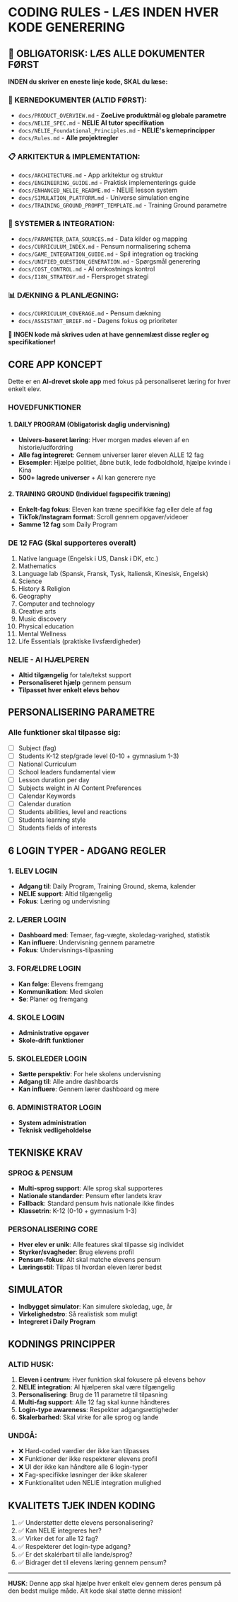 # CODING RULES - LÆS INDEN HVER KODE GENERERING

## 🚨 OBLIGATORISK: LÆS ALLE DOKUMENTER FØRST
**INDEN du skriver en eneste linje kode, SKAL du læse:**

### **🎯 KERNEDOKUMENTER (ALTID FØRST):**
- `docs/PRODUCT_OVERVIEW.md` - **ZoeLive produktmål og globale parametre**
- `docs/NELIE_SPEC.md` - **NELIE AI tutor specifikation**
- `docs/NELIE_Foundational_Principles.md` - **NELIE's kerneprincipper**
- `docs/Rules.md` - **Alle projektregler**

### **📋 ARKITEKTUR & IMPLEMENTATION:**
- `docs/ARCHITECTURE.md` - App arkitektur og struktur
- `docs/ENGINEERING_GUIDE.md` - Praktisk implementerings guide
- `docs/ENHANCED_NELIE_README.md` - NELIE lesson system
- `docs/SIMULATION_PLATFORM.md` - Universe simulation engine
- `docs/TRAINING_GROUND_PROMPT_TEMPLATE.md` - Training Ground parametre

### **🔧 SYSTEMER & INTEGRATION:**
- `docs/PARAMETER_DATA_SOURCES.md` - Data kilder og mapping
- `docs/CURRICULUM_INDEX.md` - Pensum normalisering schema
- `docs/GAME_INTEGRATION_GUIDE.md` - Spil integration og tracking
- `docs/UNIFIED_QUESTION_GENERATION.md` - Spørgsmål generering
- `docs/COST_CONTROL.md` - AI omkostnings kontrol
- `docs/I18N_STRATEGY.md` - Flersproget strategi

### **📊 DÆKNING & PLANLÆGNING:**
- `docs/CURRICULUM_COVERAGE.md` - Pensum dækning
- `docs/ASSISTANT_BRIEF.md` - Dagens fokus og prioriteter

**🚨 INGEN kode må skrives uden at have gennemlæst disse regler og specifikationer!**

## CORE APP KONCEPT
Dette er en **AI-drevet skole app** med fokus på personaliseret læring for hver enkelt elev.

### HOVEDFUNKTIONER

#### 1. DAILY PROGRAM (Obligatorisk daglig undervisning)
- **Univers-baseret læring**: Hver morgen mødes eleven af en historie/udfordring
- **Alle fag integreret**: Gennem universer lærer eleven ALLE 12 fag
- **Eksempler**: Hjælpe politiet, åbne butik, lede fodboldhold, hjælpe kvinde i Kina
- **500+ lagrede universer** + AI kan generere nye

#### 2. TRAINING GROUND (Individuel fagspecifik træning)
- **Enkelt-fag fokus**: Eleven kan træne specifikke fag eller dele af fag
- **TikTok/Instagram format**: Scroll gennem opgaver/videoer
- **Samme 12 fag** som Daily Program

### DE 12 FAG (Skal supporteres overalt)
1. Native language (Engelsk i US, Dansk i DK, etc.)
2. Mathematics
3. Language lab (Spansk, Fransk, Tysk, Italiensk, Kinesisk, Engelsk)
4. Science
5. History & Religion
6. Geography
7. Computer and technology
8. Creative arts
9. Music discovery
10. Physical education
11. Mental Wellness
12. Life Essentials (praktiske livsfærdigheder)

### NELIE - AI HJÆLPEREN
- **Altid tilgængelig** for tale/tekst support
- **Personaliseret hjælp** gennem pensum
- **Tilpasset hver enkelt elevs behov**

## PERSONALISERING PARAMETRE
### Alle funktioner skal tilpasse sig:
- [ ] Subject (fag)
- [ ] Students K-12 step/grade level (0-10 + gymnasium 1-3)
- [ ] National Curriculum
- [ ] School leaders fundamental view
- [ ] Lesson duration per day
- [ ] Subjects weight in AI Content Preferences
- [ ] Calendar Keywords
- [ ] Calendar duration
- [ ] Students abilities, level and reactions
- [ ] Students learning style
- [ ] Students fields of interests

## 6 LOGIN TYPER - ADGANG REGLER

### 1. ELEV LOGIN
- **Adgang til**: Daily Program, Training Ground, skema, kalender
- **NELIE support**: Altid tilgængelig
- **Fokus**: Læring og undervisning

### 2. LÆRER LOGIN
- **Dashboard med**: Temaer, fag-vægte, skoledag-varighed, statistik
- **Kan influere**: Undervisning gennem parametre
- **Fokus**: Undervisnings-tilpasning

### 3. FORÆLDRE LOGIN
- **Kan følge**: Elevens fremgang
- **Kommunikation**: Med skolen
- **Se**: Planer og fremgang

### 4. SKOLE LOGIN
- **Administrative opgaver**
- **Skole-drift funktioner**

### 5. SKOLELEDER LOGIN
- **Sætte perspektiv**: For hele skolens undervisning
- **Adgang til**: Alle andre dashboards
- **Kan influere**: Gennem lærer dashboard og mere

### 6. ADMINISTRATOR LOGIN
- **System administration**
- **Teknisk vedligeholdelse**

## TEKNISKE KRAV

### SPROG & PENSUM
- **Multi-sprog support**: Alle sprog skal supporteres
- **Nationale standarder**: Pensum efter landets krav
- **Fallback**: Standard pensum hvis nationale ikke findes
- **Klassetrin**: K-12 (0-10 + gymnasium 1-3)

### PERSONALISERING CORE
- **Hver elev er unik**: Alle features skal tilpasse sig individet
- **Styrker/svagheder**: Brug elevens profil
- **Pensum-fokus**: Alt skal matche elevens pensum
- **Læringsstil**: Tilpas til hvordan eleven lærer bedst

## SIMULATOR
- **Indbygget simulator**: Kan simulere skoledag, uge, år
- **Virkelighedstro**: Så realistisk som muligt
- **Integreret i Daily Program**

## KODNINGS PRINCIPPER

### ALTID HUSK:
1. **Eleven i centrum**: Hver funktion skal fokusere på elevens behov
2. **NELIE integration**: AI hjælperen skal være tilgængelig
3. **Personalisering**: Brug de 11 parametre til tilpasning
4. **Multi-fag support**: Alle 12 fag skal kunne håndteres
5. **Login-type awareness**: Respekter adgangsrettigheder
6. **Skalerbarhed**: Skal virke for alle sprog og lande

### UNDGÅ:
- ❌ Hard-coded værdier der ikke kan tilpasses
- ❌ Funktioner der ikke respekterer elevens profil
- ❌ UI der ikke kan håndtere alle 6 login-typer
- ❌ Fag-specifikke løsninger der ikke skalerer
- ❌ Funktionalitet uden NELIE integration mulighed

## KVALITETS TJEK INDEN KODING
1. ✅ Understøtter dette elevens personalisering?
2. ✅ Kan NELIE integreres her?
3. ✅ Virker det for alle 12 fag?
4. ✅ Respekterer det login-type adgang?
5. ✅ Er det skalérbart til alle lande/sprog?
6. ✅ Bidrager det til elevens læring gennem pensum?

---
**HUSK**: Denne app skal hjælpe hver enkelt elev gennem deres pensum på den bedst mulige måde. Alt kode skal støtte denne mission!